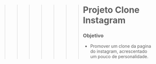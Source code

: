 >>>>>>> # Projeto Clone Instagram
>>>>>>>
>>>>>>> ### Objetivo
>>>>>>>
>>>>>>> - Promover um clone da pagina do instagram, acrescentado um pouco de personalidade.

